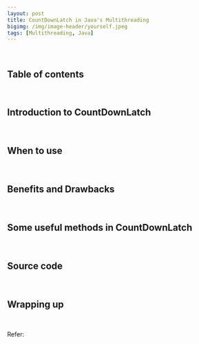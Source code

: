 ```yaml
---
layout: post
title: CountDownLatch in Java's Multithreading
bigimg: /img/image-header/yourself.jpeg
tags: [Multithreading, Java]
---
```





<br>

## Table of contents





<br>

## Introduction to CountDownLatch





<br>

## When to use






<br>

## Benefits and Drawbacks





<br>

## Some useful methods in CountDownLatch




<br>

## Source code




<br>

## Wrapping up




<br>

Refer:

[]()